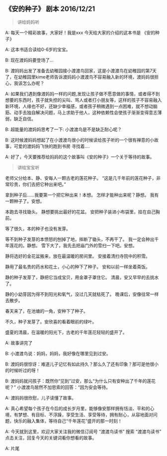 ## 《安的种子》 剧本 2016/12/21

> 讲给妈妈听

A: 每天一个精彩故事，大家好！我是xxx 今天给大家的介绍的这本书是 《安的种子》

A: 这本书适合读给0-6岁的宝宝。

B: 现在渡妈妈要登场了...

B: 渡妈妈出发了准备去幼稚园接小渡渡鸟回家，这是小渡渡鸟在幼稚园的第7天了，在幼稚园里kime老师告诉渡妈妈小渡渡鸟不容易融入新的环境，渡妈妈很担心，我该怎么办呢？

A: 如果我们遇到像渡妈妈一样的问题,发现让孩子做不愿意做的事情，或者得不到想要的东西时，孩子就失控的尖叫、骂人或者打小朋友等，这样的孩子不容易融入新环境，人缘也不好，还缺少幸福感，或者孩子稍微遇到一点困难，就不想动脑筋、动手去独自解决问题，马上求助于他人，这种依赖性会使孩子渐渐变得意志薄弱，缺乏自信。

B: 超能量的渡妈妈思考了一下: 小渡渡鸟是不是缺乏耐心呢？ 

B: 这时候渡妈妈想起了在小渡渡鸟很小的时候读给孩子听的一个很有禅意的小故事，可爱的渡妈妈飞快的跑到书房 寻找着....

A: 好了，今天要推荐给妈妈的这个故事叫《安的种子》一个关于等待的故事。

> 讲给宝宝听
 
老师父分给本、静、安每人一颗古老的莲花种子。
“这是几千年前的莲花种子，非常珍贵，你们去把它种出来吧。”
 
拿到种子后……我要第一个把它种出来！本想。
怎样才能种出来呢？静想。
我有一颗种子了。安想。

本跑去寻找锄头。
静想要挑出最好的花盆。
安把种子装进小布袋里，挂在自己胸前。
 
等了很久，本的种子也没有发芽。
 
等不到种子发芽的本愤怒的刨掉了地，摔断了锄头，不再干了。
我一定会种出千年莲花的。静想。
雪下大了，我先去把庙门外的雪扫一下吧。安想。
 
静将选好的金花盆搬来，放在最温暖的房间里。
安接着清扫寺院中的积雪。
 
静用了最名贵的药水和花土，小心的种下了种子。
安和以前一样坐着斋饭。

静的种子发芽了，静把它当成宝贝，用金罩子罩住它。
清晨，安又早早的去挑水了。

静的小幼芽因为得不到阳光和氧气，没过几天就枯死了。
晚课后，安像往常一样去散步。
 
春天来了，在池塘的一角，安种下了种子。

不久，种子发芽了。安欣喜的看着眼前的绿叶。
 
盛夏的清晨，在温暖的阳光下，古老的千年莲花轻轻的盛开了。


A: 故事讲完了

B: 小渡渡鸟说：妈妈，妈妈，我好像在哪里见到过安。

B: 渡妈妈很惊讶：难道儿子记忆有如此持久？那么久了还有印象？那可是他很小的时候听过的呀！

B: 渡妈妈就问孩子：既然你“见到”过安，那么“为什么只有安种出了千年的莲花呢？” 小渡渡鸟居然不加思索的回答：“因为安会等待。

A: 渡妈妈很欣慰，儿子读懂了故事。

A: 真心希望每个孩子在今后的成长岁月里，能够像安那样拥有恬淡、平和的心境，有梦想、有目标、不浮躁，享受生活、享受等待，拥有耐心，从容地面对问题，快乐的融入集体，等待自己“千年莲花”盛开的那一时刻！

A: 今天就到这里，欢迎大家关注我的微信订阅号 “渡渡鸟读书”  搜索 “渡渡鸟读书” 点击关注，回复今天的关键词看你想看的故事。

A: 片尾


